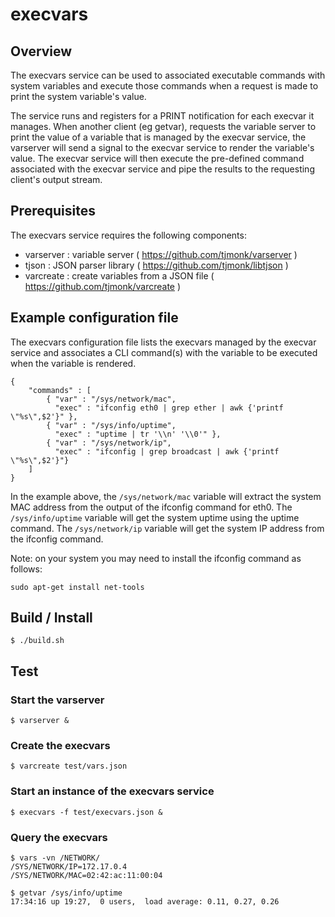 # execvars

## Overview

The execvars service can be used to associated executable commands with
system variables and execute those commands when a request is made
to print the system variable's value.

The service runs and registers for a PRINT notification for each
execvar it manages.  When another client (eg getvar), requests
the variable server to print the value of a variable that is
managed by the execvar service, the varserver will send a signal
to the execvar service to render the variable's value.
The execvar service will then execute the pre-defined command associated
with the execvar service and pipe the results to the requesting
client's output stream.

## Prerequisites

The execvars service requires the following components:

- varserver : variable server ( https://github.com/tjmonk/varserver )
- tjson : JSON parser library ( https://github.com/tjmonk/libtjson )
- varcreate : create variables from a JSON file ( https://github.com/tjmonk/varcreate )

## Example configuration file

The execvars configuration file lists the execvars managed by the execvar service
and associates a CLI command(s) with the variable to be executed when the
variable is rendered.

```
{
    "commands" : [
        { "var" : "/sys/network/mac",
          "exec" : "ifconfig eth0 | grep ether | awk {'printf \"%s\",$2'}" },
        { "var" : "/sys/info/uptime",
          "exec" : "uptime | tr '\\n' '\\0'" },
        { "var" : "/sys/network/ip",
          "exec" : "ifconfig | grep broadcast | awk {'printf \"%s\",$2'}"}
    ]
}
```

In the example above, the `/sys/network/mac` variable will extract the system MAC address
from the output of the ifconfig command for eth0.  The `/sys/info/uptime` variable will get
the system uptime using the uptime command.  The `/sys/network/ip` variable will get the
system IP address from the ifconfig command.

Note: on your system you may need to install the ifconfig command as follows:

```
sudo apt-get install net-tools
```

## Build / Install

```
$ ./build.sh
```

## Test

### Start the varserver

```
$ varserver &
```

### Create the execvars

```
$ varcreate test/vars.json
```

### Start an instance of the execvars service

```
$ execvars -f test/execvars.json &
```

### Query the execvars

```
$ vars -vn /NETWORK/
/SYS/NETWORK/IP=172.17.0.4
/SYS/NETWORK/MAC=02:42:ac:11:00:04

$ getvar /sys/info/uptime
17:34:16 up 19:27,  0 users,  load average: 0.11, 0.27, 0.26
```





